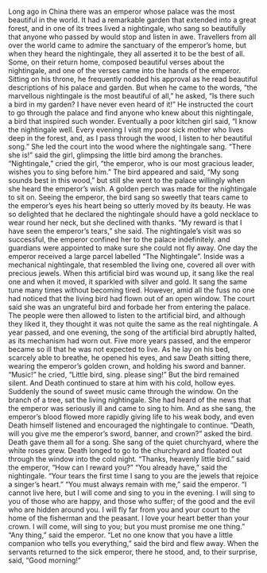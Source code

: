 Long ago in China there was an emperor whose palace was the most beautiful in the world. It had a remarkable garden that extended into a great forest, and in one of its trees lived a nightingale, who sang so beautifully that anyone who passed by would stop and listen in awe.
Travellers from all over the world came to admire the sanctuary of the emperor’s home, but when they heard the nightingale, they all asserted it to be the best of all. Some, on their return home, composed beautiful verses about the nightingale, and one of the verses came into the hands of the emperor. Sitting on his throne, he frequently nodded his approval as he read beautiful descriptions of his palace and garden. But when he came to the words, “the marvellous nightingale is the most beautiful of all,” he asked, “Is there such a bird in my garden? I have never even heard of it!”
He instructed the court to go through the palace and find anyone who knew about this nightingale, a bird that inspired such wonder.
Eventually a poor kitchen girl said, “I know the nightingale well. Every evening I visit my poor sick mother who lives deep in the forest, and, as I pass through the wood, I listen to her beautiful song.”
She led the court into the wood where the nightingale sang.
“There she is!” said the girl, glimpsing the little bird among the branches.
“Nightingale,” cried the girl, “the emperor, who is our most gracious leader, wishes you to sing before him.”
The bird appeared and said, “My song sounds best in this wood,” but still she went to the palace willingly when she heard the emperor’s wish.
A golden perch was made for the nightingale to sit on.
Seeing the emperor, the bird sang so sweetly that tears came to the emperor’s eyes his heart being so utterly moved by its beauty. He was so delighted that he declared the nightingale should have a gold necklace to wear round her neck, but she declined with thanks.
“My reward is that I have seen the emperor’s tears,” she said.
The nightingale’s visit was so successful, the emperor confined her to the palace indefinitely. and guardians were appointed to make sure she could not fly away.
One day the emperor received a large parcel labelled “The Nightingale”. Inside was a mechanical nightingale, that resembled the living one, covered all over with precious jewels. When this artificial bird was wound up, it sang like the real one and when it moved, it sparkled with silver and gold. It sang the same tune many times without becoming tired. However, amid all the fuss no one had noticed that the living bird had flown out of an open window.
The court said she was an ungrateful bird and forbade her from entering the palace. The people were then allowed to listen to the artificial bird, and although they liked it, they thought it was not quite the same as the real nightingale.
A year passed, and one evening, the song of the artificial bird abruptly halted, as its mechanism had worn out.
Five more years passed, and the emperor became so ill that he was not expected to live.
As he lay on his bed, scarcely able to breathe, he opened his eyes, and saw Death sitting there, wearing the emperor’s golden crown, and holding his sword and banner.
“Music!” he cried, “Little bird, sing. please sing!” But the bird remained silent. And Death continued to stare at him with his cold, hollow eyes.
Suddenly the sound of sweet music came through the window. On the branch of a tree, sat the living nightingale. She had heard of the news that the emperor was seriously ill and came to sing to him. And as she sang, the emperor’s blood flowed more rapidly giving life to his weak body, and even Death himself listened and encouraged the nightingale to continue.
“Death, will you give me the emperor’s sword, banner, and crown?” asked the bird. Death gave them all for a song. She sang of the quiet churchyard, where the white roses grew. Death longed to go to the churchyard and floated out through the window into the cold night.
“Thanks, heavenly little bird.” said the emperor, “How can I reward you?”
“You already have,” said the nightingale. “Your tears the first time I sang to you are the jewels that rejoice a singer’s heart.”
“You must always remain with me,” said the emperor.
“I cannot live here, but I will come and sing to you in the evening. I will sing to you of those who are happy, and those who suffer; of the good and the evil who are hidden around you. I will fly far from you and your court to the home of the fisherman and the peasant. I love your heart better than your crown. I will come, will sing to you; but you must promise me one thing.”
“Any thing,” said the emperor.
“Let no one know that you have a little companion who tells you everything,” said the bird and flew away. When the servants returned to the sick emperor, there he stood, and, to their surprise, said, “Good morning!”
